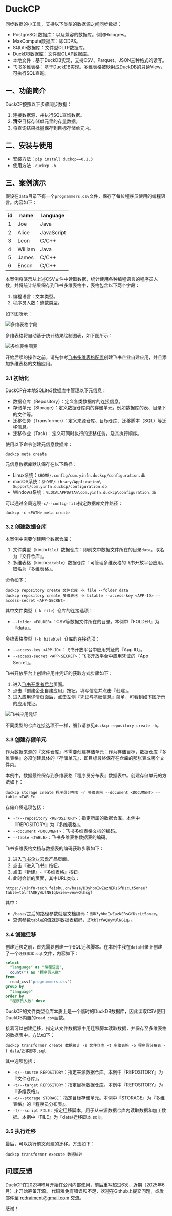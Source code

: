 DuckCP
=====

同步数据的小工具，支持以下类型的数据源之间同步数据：

- PostgreSQL数据库：以及兼容的数据库。例如Hologres。
- MaxCompute数据库：即ODPS。
- SQLite数据库：文件型OLTP数据库。
- DuckDB数据库：文件型OLAP数据库。
- 本地文件：基于DuckDB实现，支持CSV、Parquet、JSON三种格式的读写。
- 飞书多维表格：基于DuckDB实现。多维表格被映射成DuckDB的只读View，可执行SQL查询。

## 一、功能简介

DuckCP按照以下步骤同步数据：

1. 连接数据源，并执行SQL查询数据。
2. **清空**目标存储单元里的存量数据。
3. 将查询结果批量保存到目标存储单元内。

## 二、安装与使用

* 安装方法：`pip install duckcp==0.1.3`
* 使用方法：`duckcp -h`

## 三、案例演示

假设在`data`目录下有一个`programmers.csv`文件，保存了每位程序员使用的编程语言。内容如下：

| id | name    | language   |
|----|---------|------------|
| 1  | Joe     | Java       |
| 2  | Alice   | JavaScript |
| 3  | Leon    | C/C++      |
| 4  | William | Java       |
| 5  | James   | C/C++      |
| 6  | Enson   | C/C++      |

本案例将演示从上述CSV文件中读取数据，统计使用各种编程语言的程序员人数，并将统计结果保存到飞书多维表格中，表格包含以下两个字段：

1. 编程语言：文本类型。
2. 程序员人数：整数类型。

如下图所示：

![多维表格字段](https://raw.githubusercontent.com/redraiment/duckcp/master/docs/bitable-fields.png)

多维表格将自动基于统计结果绘制图表，如下图所示：

![多维表格图表](https://raw.githubusercontent.com/redraiment/duckcp/master/docs/bitable-chart.png)

开始后续的操作之前，请先参考[飞书多维表格配置](https://github.com/redraiment/duckcp/blob/main/docs/feishu-bitable-getting-started.md)创建飞书企业自建应用，并且添加多维表格的文档应用。

### 3.1 初始化

DuckCP在本地SQLite3数据库中管理以下元信息：

- 数据仓库（Repository）：定义各类数据库的连接信息。
- 存储单元（Storage）：定义数据仓库内的存储单元。例如数据库的表、目录下的文件等。
- 迁移任务（Transformer）：定义来源仓库、目标仓库、迁移脚本（SQL）等迁移信息。
- 迁移作业（Task）：定义可同时执行的迁移任务，及其执行顺序。

使用以下命令创建元信息数据库：

```shell
duckcp meta create
```

元信息数据库默认保存在以下路径：

* Linux系统：`$HOME/.config/com.yinfn.duckcp/configuration.db`
* macOS系统：`$HOME/Library/Application\ Support/com.yinfn.duckcp/configuration.db`
* Windows系统：`%LOCALAPPDATA%\com.yinfn.duckcp\configuration.db`

可以通过全局选项`-c/--config-file`指定数据库文件路径：

```shell
duckcp -c <PATH> meta create
```

### 3.2 创建数据仓库

本案例中需要创建两个数据仓库：

1. 文件类型（kind=`file`）数据仓库：即前文中数据文件所在的目录`data`。取名为『文件仓库』。
2. 多维表格（kind=`bitable`）数据仓库：可管理多维表格的飞书开放平台应用。取名为『多维表格』。

命令如下：

```shell
duckcp repository create 文件仓库 -k file --folder data
duckcp repository create 多维表格 -k bitable --access-key <APP-ID> --access-secret <APP-SECRET>
```

其中文件类型（`-k file`）仓库的连接选项：

- `--folder <FOLDER>`：CSV等数据文件所在的目录。本例中『FOLDER』为『data』。

多维表格类型（`-k bitable`）仓库的连接选项：

- `--access-key <APP-ID>`：飞书开放平台中应用凭证的『App ID』。
- `--access-secret <APP-SECRET>`：飞书开放平台中应用凭证的『App Secret』。

飞书开放平台上创建应用并凭证的获取方式步骤如下：

1. 进入[飞书开发者后台](https://open.feishu.cn/app)页面。
2. 点击『创建企业自建应用』按钮，填写信息并点击『创建』。
3. 进入应用详情页面后，点击左侧『凭证与基础信息』菜单，可看到如下图所示的应用凭证。

![飞书应用凭证](https://raw.githubusercontent.com/redraiment/duckcp/master/docs/feishu-open-platform-credentials.png)

不同类型的仓库连接选项不一样，细节请参见`duckcp repository create -h`。

### 3.3 创建存储单元

作为数据来源的『文件仓库』不需要创建存储单元；作为存储目标，数据仓库『多维表格』必须创建具体的『存储单元』，即目标最终保存在仓库的那张表或哪个文件内。

本例中，数据最终保存到多维表格『程序员分布表』数据表中。创建存储单元的方法如下：

```shell
duckcp storage create 程序员分布表 -r 多维表格 --document <DOCUMENT> --table <TABLE>
```

存储介质选项包括：

- `-r/--repository <REPOSITORY>`：指定所属的数据仓库。本例中『REPOSITORY』为『多维表格』。
- `--document <DOCUMENT>`：飞书多维表格文档的编码。
- `--table <TABLE>`：飞书多维表格数据表的编码。

飞书多维表格文档与数据表的编码获取步骤如下：

1. 进入[飞书企业云盘](https://www.feishu.cn/product/drive)产品页面。
2. 点击『进入飞书』按钮。
3. 点击『新建』-『多维表格』按钮。
4. 此时会新的页面，其中URL类似：

```
https://yinfn-tech.feishu.cn/base/D3yhboIwZazNERsGfDscLt5onee?table=tblrfAQHyWUlNG1q&view=vewwQlhsgf
```

其中：

- `/base/`之后的路径参数就是文档编码：即`D3yhboIwZazNERsGfDscLt5onee`。
- 查询参数`table`的值就是数据表编码，即`tblrfAQHyWUlNG1q`。。

### 3.4 创建迁移

创建迁移之前，首先需要创建一个SQL迁移脚本。在本例中我在`data`目录下创建了一个`迁移脚本.sql`文件，内容如下：

```sql
select
  "language" as "编程语言",
  count(*) as "程序员人数"
from
  read_csv('programmers.csv')
group by
  "language"
order by
  "程序员人数" desc
```

DuckCP的文件类型仓库本质上是一个临时的DuckDB数据库，因此读取CSV使用DuckDB内置的`read_csv`函数。

接着可以创建迁移，指定从文件数据源中用迁移脚本读取数据，并保存至多维表格的数据表中。方法如下：

```shell
duckcp transformer create 数据统计 -s 文件仓库 -t 多维表格 -o 程序员分布表 -f data/迁移脚本.sql
```

其中选项包括：

- `-s/--source REPOSITORY`：指定来源数据仓库。本例中『REPOSITORY』为『文件仓库』。
- `-t/--target REPOSITORY`：指定目标数据仓库。本例中『REPOSITORY』为『多维表格』。
- `-o/--storage STORAGE`：指定目标存储单元。本例中『STORAGE』为『多维表格』的『程序员分布表』。
- `-f/--script FILE`：指定迁移脚本，用于从来源数据仓库内读取数据和加工数据。本例中『FILE』为『data/迁移脚本.sql』。

### 3.5 执行迁移

最后，可以执行前文创建的迁移。方法如下：

```shell
duckcp transformer execute 数据统计
```

## 问题反馈

DuckCP在2023年9月开始在公司内部使用，前后重写超过6次，近期（2025年6月）才开始筹备开源。
代码难免有错误和不足，欢迎在Github上提交问题，或发邮件至 redraiment@gmail.com 交流。

感谢！
